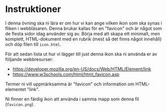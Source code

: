 # Instruktioner

I denna övning ska ni lära er om hur vi kan ange vilken ikon som ska synas i fliken i webbläsaren. Denna brukar kallas för en "favicon" och är något som de flesta sidor idag använder sig av. Börja med att skapa ett minimalt, men komplett, HTML-dokument med en rubrik (mest så det finns något innehåll) och döp filen till `icon.html`.

För att sedan lista ut hur vi lägger till just denna ikon ska ni använda er av följande webbresurser:

- https://developer.mozilla.org/en-US/docs/Web/HTML/Element/link
- https://www.w3schools.com/html/html_favicon.asp

Termer ni vill uppmärksamma är "favicon" och information om HTML-elementet "link".

Ni finner en färdig ikon att använda i samma mapp som denna fil (`favicon.png`).
